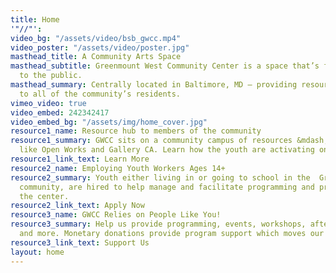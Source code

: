 ```yaml
---
title: Home
'"//"': 
video_bg: "/assets/video/bsb_gwcc.mp4"
video_poster: "/assets/video/poster.jpg"
masthead_title: A Community Arts Space
masthead_subtitle: Greenmount West Community Center is a space that’s free + open
  to the public.
masthead_summary: Centrally located in Baltimore, MD — providing resources + programming
  to all of the community’s residents.
vimeo_video: true
video_embed: 242342417
video_embed_bg: "/assets/img/home_cover.jpg"
resource1_name: Resource hub to members of the community
resource1_summary: GWCC sits on a community campus of resources &mdash; visit spaces
  like Open Works and Gallery CA. Learn how the youth are activating on campus.
resource1_link_text: Learn More
resource2_name: Employing Youth Workers Ages 14+
resource2_summary: Youth either living in or going to school in the  Greenmount West
  community, are hired to help manage and facilitate programming and procedures in
  the center.
resource2_link_text: Apply Now
resource3_name: GWCC Relies on People Like You!
resource3_summary: Help us provide programming, events, workshops, after-school snacks
  and more. Monetary donations provide program support which moves our mission forward.
resource3_link_text: Support Us
layout: home
---
```


